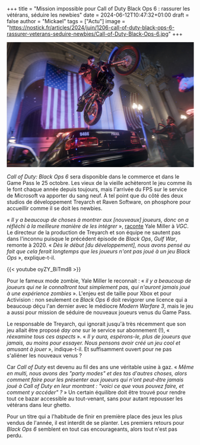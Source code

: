 +++
title = "Mission impossible pour Call of Duty Black Ops 6 : rassurer les vétérans, séduire les newbies"
date = 2024-06-12T10:47:32+01:00
draft = false
author = "Mickael"
tags = ["Actu"]
image = "https://nostick.fr/articles/2024/juin/1206-call-of-duty-black-ops-6-rassurer-veterans-seduire-newbies/Call-of-Duty-Black-Ops-6.jpg"
+++

![Call of Duty: Black Ops 6](Call-of-Duty-Black-Ops-6.jpg "Vroom.")

*Call of Duty: Black Ops 6* sera disponible dans le commerce et dans le Game Pass le 25 octobre. Les vieux de la vieille achèteront le jeu comme ils le font chaque année depuis toujours, mais l'arrivée du FPS sur le service de Microsoft va apporter du sang neuf. À tel point que du côté des deux studios de développement Treyarch et Raven Software, on phosphore pour accueillir comme il se doit les newbies.

« *Il y a beaucoup de choses à montrer aux [nouveaux] joueurs, donc on a réfléchi à la meilleure manière de les intégrer* », [raconte](https://www.videogameschronicle.com/features/interviews/interview-how-treyarch-wants-black-ops-6s-new-movement-system-to-change-the-genre/) Yale Miller à *VGC*. Le directeur de la production de Treyarch et son équipe ne sautent pas dans l'inconnu puisque le précédent épisode de *Black Ops*, *Gulf War*, remonte à 2020. « *Dès le début [du développement], nous avons pensé au fait que cela ferait longtemps que les joueurs n'ont pas joué à un jeu Black Ops* », explique-t-il.

{{< youtube oyZY_BiTmd8 >}} 

Pour le fameux mode zombie, Yale Miller le reconnait : « *il y a beaucoup de joueurs qui ne le connaîtront tout simplement pas, qui n'auront jamais joué à une expérience zombies* ». L'enjeu est de taille pour Xbox et pour Activision : non seulement ce *Black Ops 6* doit revigorer une licence qui a beaucoup déçu l'an dernier avec le médiocre *Modern Warfare 3*, mais le jeu a aussi pour mission de séduire de nouveaux joueurs venus du Game Pass.

Le responsable de Treyarch, qui ignorait jusqu'à très récemment que son jeu allait être proposé *day one* sur le service sur abonnement (!), « *réexamine tous ces aspects* ». « *Il y aura, espérons-le, plus de joueurs que jamais, au moins pour essayer. Nous pensons avoir créé un jeu cool et amusant à jouer* », indique-t-il. Et suffisamment ouvert pour ne pas s'aliéner les nouveaux venus ?

Car *Call of Duty* est devenu au fil des ans une véritable usine à gaz. « *Même en multi, nous avons des "party modes" et des tas d'autres choses, alors comment faire pour les présenter aux joueurs qui n'ont peut-être jamais joué à Call of Duty en leur montrant : "voici ce que vous pouvez faire, et comment y accéder" ?* » Un certain équilibre doit être trouvé pour rendre tout ce bazar accessible au tout-venant, sans pour autant repousser les vétérans dans leur ghetto.

Pour un titre qui a l'habitude de finir en première place des jeux les plus vendus de l'année, il est interdit de se planter. Les premiers retours pour *Black Ops 6* semblent en tout cas encourageants, alors tout n'est pas perdu.